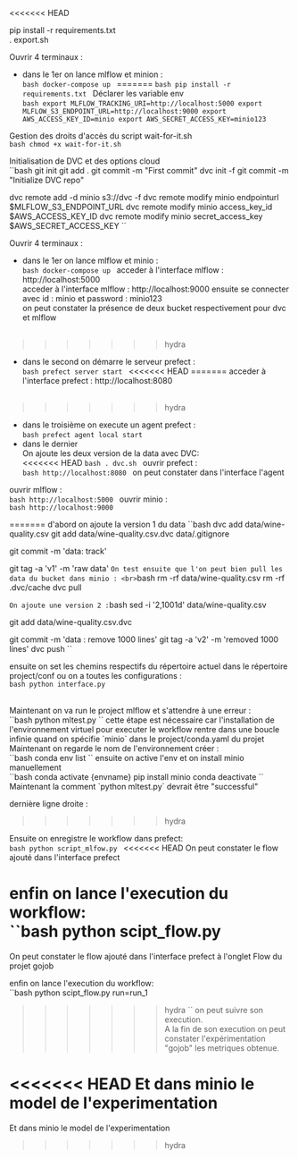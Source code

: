 <<<<<<< HEAD


pip install -r requirements.txt <br>
. export.sh

Ouvrir 4 terminaux :
- dans le 1er on lance mlflow et minion : <br>
  ``bash
  docker-compose up
  ``
=======
``bash
pip install -r requirements.txt
``
Déclarer les variable env <br>
``bash
export MLFLOW_TRACKING_URI=http://localhost:5000
export MLFLOW_S3_ENDPOINT_URL=http://localhost:9000
export AWS_ACCESS_KEY_ID=minio
export AWS_SECRET_ACCESS_KEY=minio123
``

Gestion des droits d'accès du script wait-for-it.sh  <br>
``bash
chmod +x wait-for-it.sh
``

Initialisation de DVC et des options cloud <br>
``bash
git init
git add .
git commit -m "First commit"
dvc init -f
git commit -m "Initialize DVC repo"

dvc remote add -d minio s3://dvc -f
dvc remote modify minio endpointurl $MLFLOW_S3_ENDPOINT_URL
dvc remote modify minio access_key_id $AWS_ACCESS_KEY_ID
dvc remote modify minio secret_access_key $AWS_SECRET_ACCESS_KEY
``

Ouvrir 4 terminaux :
- dans le 1er on lance mlflow et minio : <br>
  ``bash
  docker-compose up
  ``
acceder à l'interface mlflow : http://localhost:5000 <br>
acceder à l'interface mlflow : http://localhost:9000 ensuite se connecter avec id : minio et password : minio123 <br>
on peut constater la présence de deux bucket respectivement pour dvc et mlflow
<br><br>
>>>>>>> hydra
- dans le second on démarre  le serveur prefect : <br>
  ``bash
  prefect server start
  ``
<<<<<<< HEAD
=======
acceder à l'interface prefect : http://localhost:8080 <br><br>
>>>>>>> hydra
- dans le troisième  on execute un agent prefect : <br>
  ``bash
  prefect agent local start
  ``
- dans le dernier<br>
On ajoute les deux version de la data avec DVC:<br>
<<<<<<< HEAD
  ``bash
  . dvc.sh
  ``
ouvrir prefect :<br>
``bash
http://localhost:8080
``
on peut constater dans l'interface l'agent <br>

ouvrir mlflow : <br>
``bash
http://localhost:5000
``
ouvrir minio : <br>
``bash
http://localhost:9000
``

=======
d'abord on ajoute la version 1 du data
  ``bash
dvc add data/wine-quality.csv 
git add data/wine-quality.csv.dvc data/.gitignore

git commit -m 'data: track'


git tag -a 'v1' -m 'raw data'
  ``
On test ensuite que l'on peut bien pull les data du bucket dans minio : <br>
``bash
rm -rf data/wine-quality.csv
rm -rf .dvc/cache
dvc pull

``
On ajoute une version 2 :
``bash
sed -i '2,1001d' data/wine-quality.csv

git add data/wine-quality.csv.dvc

git commit -m 'data : remove 1000 lines'
git tag -a 'v2'  -m 'removed 1000 lines'
dvc push
``

ensuite on set les chemins respectifs du répertoire actuel dans le répertoire  project/conf ou on a toutes les configurations : <br>
``bash
python interface.py
``

<br>
Maintenant on va run le project mlflow et s'attendre à une erreur : <br>
``bash
python mltest.py
``
cette étape est nécessaire car l'installation de l'environnement virtuel pour executer le workflow rentre dans une boucle infinie quand on spécifie `minio` dans le project/conda.yaml du projet <br>
Maintenant on regarde le nom de l'environnement créer : <br>
``bash
conda env list
``
ensuite on active l'env et on install minio manuellement <br>
``bash
conda activate {envname}
pip install minio
conda deactivate
``
Maintenant la comment `python mltest.py`
devrait être "successful"

dernière ligne droite :
>>>>>>> hydra

Ensuite on enregistre le workflow dans prefect: <br>
  ``bash
  python script_mlfow.py
  ``
<<<<<<< HEAD
On peut constater le flow ajouté  dans l'interface prefect <br>

enfin on lance l'execution du workflow: <br>
  ``bash
  python scipt_flow.py
=======
On peut constater le flow ajouté  dans l'interface prefect à l'onglet Flow du projet gojob <br>

enfin on lance l'execution du workflow: <br>
  ``bash
  python scipt_flow.py run=run_1
>>>>>>> hydra
  ``
on peut suivre son execution.<br>
A la fin de son execution on peut constater l'expérimentation "gojob" les metriques obtenue. <br>

<<<<<<< HEAD
Et dans minio le model de l'experimentation   
=======
Et dans minio le model de l'experimentation   
>>>>>>> hydra
